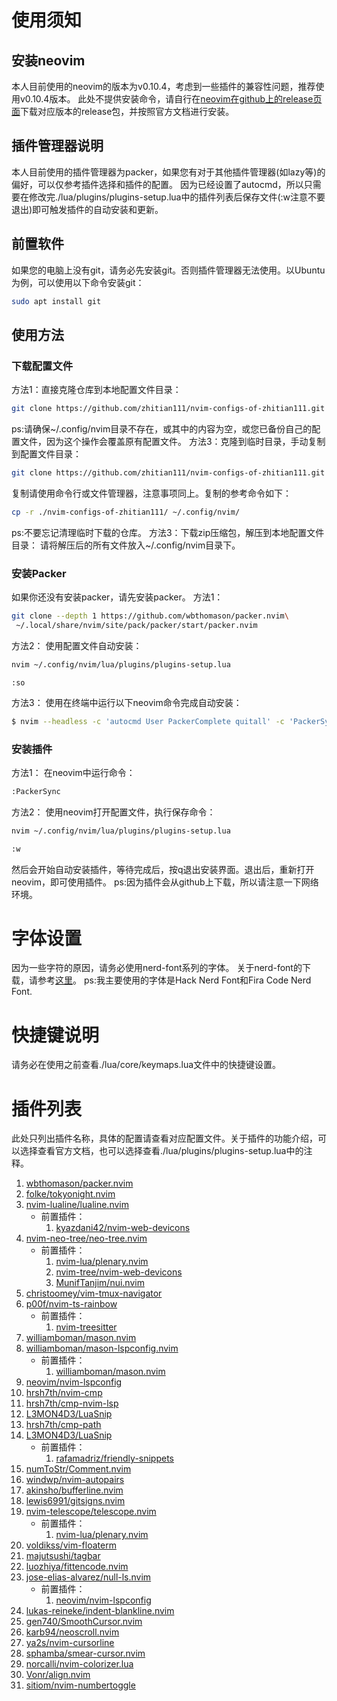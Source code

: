 # 使用须知
## 安装neovim
本人目前使用的neovim的版本为v0.10.4，考虑到一些插件的兼容性问题，推荐使用v0.10.4版本。
此处不提供安装命令，请自行在[neovim在github上的release页面](https://github.com/neovim/neovim/releases)下载对应版本的release包，并按照官方文档进行安装。
## 插件管理器说明
本人目前使用的插件管理器为packer，如果您有对于其他插件管理器(如lazy等)的偏好，可以仅参考插件选择和插件的配置。
因为已经设置了autocmd，所以只需要在修改完./lua/plugins/plugins-setup.lua中的插件列表后保存文件(:w注意不要退出)即可触发插件的自动安装和更新。
## 前置软件
如果您的电脑上没有git，请务必先安装git。否则插件管理器无法使用。以Ubuntu为例，可以使用以下命令安装git：
```bash
sudo apt install git
```
## 使用方法
### 下载配置文件
方法1：直接克隆仓库到本地配置文件目录：
```bash
git clone https://github.com/zhitian111/nvim-configs-of-zhitian111.git ~/.config/nvim
```
ps:请确保~/.config/nvim目录不存在，或其中的内容为空，或您已备份自己的配置文件，因为这个操作会覆盖原有配置文件。
方法3：克隆到临时目录，手动复制到配置文件目录：
```bash
git clone https://github.com/zhitian111/nvim-configs-of-zhitian111.git
```
复制请使用命令行或文件管理器，注意事项同上。复制的参考命令如下：
```bash
cp -r ./nvim-configs-of-zhitian111/ ~/.config/nvim/
```
ps:不要忘记清理临时下载的仓库。
方法3：下载zip压缩包，解压到本地配置文件目录：
请将解压后的所有文件放入~/.config/nvim目录下。
### 安装Packer
如果你还没有安装packer，请先安装packer。
方法1：
```bash
git clone --depth 1 https://github.com/wbthomason/packer.nvim\
 ~/.local/share/nvim/site/pack/packer/start/packer.nvim
```
方法2：
使用配置文件自动安装：
```bash
nvim ~/.config/nvim/lua/plugins/plugins-setup.lua
```
```
:so
```
方法3：
使用在终端中运行以下neovim命令完成自动安装：
```bash
$ nvim --headless -c 'autocmd User PackerComplete quitall' -c 'PackerSync'
```
### 安装插件
方法1：
在neovim中运行命令：
```bash
:PackerSync
```
方法2：
使用neovim打开配置文件，执行保存命令：
```bash
nvim ~/.config/nvim/lua/plugins/plugins-setup.lua
```
```bash
:w
```
然后会开始自动安装插件，等待完成后，按q退出安装界面。退出后，重新打开neovim，即可使用插件。
ps:因为插件会从github上下载，所以请注意一下网络环境。
# 字体设置
因为一些字符的原因，请务必使用nerd-font系列的字体。
关于nerd-font的下载，请参考[这里](https://www.nerdfonts.com/)。
ps:我主要使用的字体是Hack Nerd Font和Fira Code Nerd Font.
# 快捷键说明
请务必在使用之前查看./lua/core/keymaps.lua文件中的快捷键设置。
# 插件列表
此处只列出插件名称，具体的配置请查看对应配置文件。关于插件的功能介绍，可以选择查看官方文档，也可以选择查看./lua/plugins/plugins-setup.lua中的注释。
1. [wbthomason/packer.nvim](https://github.com/wbthomason/packer.nvim)
2. [folke/tokyonight.nvim](https://github.com/folke/tokyonight.nvim)
3. [nvim-lualine/lualine.nvim](https://github.com/nvim-lualine/lualine.nvim)
    - 前置插件：
        1. [kyazdani42/nvim-web-devicons](https://github.com/kyazdani42/nvim-web-devicons)
4. [nvim-neo-tree/neo-tree.nvim](https://github.com/nvim-neo-tree/neo-tree.nvim)
    - 前置插件：
        1. [nvim-lua/plenary.nvim](https://github.com/nvim-lua/plenary.nvim)
        2. [nvim-tree/nvim-web-devicons](https://github.com/nvim-tree/nvim-web-devicons)
        3. [MunifTanjim/nui.nvim](https://github.com/MunifTanjim/nui.nvim)
5. [christoomey/vim-tmux-navigator](https://github.com/christoomey/vim-tmux-navigator)
6. [p00f/nvim-ts-rainbow](https://github.com/p00f/nvim-ts-rainbow)
    - 前置插件：
        1. [nvim-treesitter](https://github.com/nvim-treesitter/nvim-treesitter)
7. [williamboman/mason.nvim](https://github.com/williamboman/mason.nvim)
8. [williamboman/mason-lspconfig.nvim](https://github.com/williamboman/mason-lspconfig.nvim)
    - 前置插件：
        1. [williamboman/mason.nvim](https://github.com/williamboman/mason.nvim)
9. [neovim/nvim-lspconfig](https://github.com/neovim/nvim-lspconfig)
10. [hrsh7th/nvim-cmp](https://github.com/hrsh7th/nvim-cmp)
11. [hrsh7th/cmp-nvim-lsp](https://github.com/hrsh7th/cmp-nvim-lsp)
12. [L3MON4D3/LuaSnip](https://github.com/L3MON4D3/LuaSnip)
13. [hrsh7th/cmp-path](https://github.com/hrsh7th/cmp-path)
14. [L3MON4D3/LuaSnip](https://github.com/L3MON4D3/LuaSnip)
    - 前置插件：
        1. [rafamadriz/friendly-snippets](预https://github.com/rafamadriz/friendly-snippets)
15. [numToStr/Comment.nvim](https://github.com/numToStr/Comment.nvim)
16. [windwp/nvim-autopairs](https://github.com/windwp/nvim-autopairs)
17. [akinsho/bufferline.nvim](https://github.com/akinsho/bufferline.nvim)
18. [lewis6991/gitsigns.nvim](https://github.com/lewis6991/gitsigns.nvim)
19. [nvim-telescope/telescope.nvim](https://github.com/nvim-telescope/telescope.nvim)
    - 前置插件：
        1. [nvim-lua/plenary.nvim](https://github.com/nvim-lua/plenary.nvim)
20. [voldikss/vim-floaterm](https://github.com/voldikss/vim-floaterm)
21. [majutsushi/tagbar](https://github.com/majutsushi/tagbar)
22. [luozhiya/fittencode.nvim](https://github.com/luozhiya/fittencode.nvim)
23. [jose-elias-alvarez/null-ls.nvim](https://github.com/jose-elias-alvarez/null-ls.nvim)
    - 前置插件：
        1. [neovim/nvim-lspconfig](https://github.com/neovim/nvim-lspconfig) 
24. [lukas-reineke/indent-blankline.nvim](https://github.com/lukas-reineke/indent-blankline.nvim)
25. [gen740/SmoothCursor.nvim](https://github.com/gen740/SmoothCursor.nvim)
26. [karb94/neoscroll.nvim](https://github.com/karb94/neoscroll.nvim)
27. [ya2s/nvim-cursorline](https://github.com/ya2s/nvim-cursorline)
28. [sphamba/smear-cursor.nvim](https://github.com/sphamba/smear-cursor.nvim)
29. [norcalli/nvim-colorizer.lua](https://github.com/norcalli/nvim-colorizer.lua)
30. [Vonr/align.nvim](https://github.com/Vonr/align.nvim)
31. [sitiom/nvim-numbertoggle](https://github.com/sitiom/nvim-numbertoggle)
